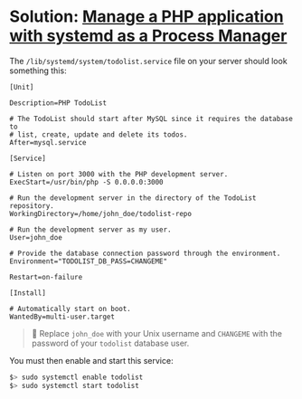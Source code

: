 # Solution: [Manage a PHP application with systemd as a Process Manager](./systemd-deployment.md)

<!-- START doctoc -->
<!-- END doctoc -->

The `/lib/systemd/system/todolist.service` file on your server
should look something this:

```
[Unit]

Description=PHP TodoList

# The TodoList should start after MySQL since it requires the database to
# list, create, update and delete its todos.
After=mysql.service

[Service]

# Listen on port 3000 with the PHP development server.
ExecStart=/usr/bin/php -S 0.0.0.0:3000

# Run the development server in the directory of the TodoList repository.
WorkingDirectory=/home/john_doe/todolist-repo

# Run the development server as my user.
User=john_doe

# Provide the database connection password through the environment.
Environment="TODOLIST_DB_PASS=CHANGEME"

Restart=on-failure

[Install]

# Automatically start on boot.
WantedBy=multi-user.target
```

> :gem: Replace `john_doe` with your Unix username and `CHANGEME` with the
> password of your `todolist` database user.

You must then enable and start this service:

```bash
$> sudo systemctl enable todolist
$> sudo systemctl start todolist
```
